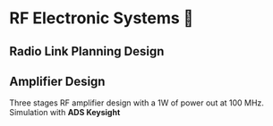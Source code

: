 # RF Electronic Systems 📡

## Radio Link Planning Design 


## Amplifier Design 
Three stages RF amplifier design with a 1W of power out at 100 MHz. Simulation with **ADS Keysight**



